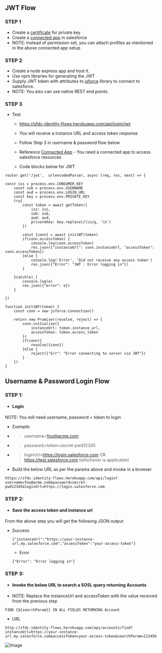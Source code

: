 ## JWT Flow

### STEP 1
  - Create a [certificate](https://developer.salesforce.com/docs/atlas.en-us.sfdx_dev.meta/sfdx_dev/sfdx_dev_auth_key_and_cert.htm) for private key
  - Create a [connected app](https://developer.salesforce.com/docs/atlas.en-us.sfdx_dev.meta/sfdx_dev/sfdx_dev_auth_connected_app.htm) in salesforce
  - NOTE: Instead of permission set, you can attach profiles as mentioned in the above connected app setup

### STEP 2
  - Create a node express app and host it.
  - Use npm libraries for generating the JWT
  - Supply JWT token with attributes to [jsforce](https://jsforce.github.io/document/) library to connect to salesforce.
  - NOTE: You also can use native REST end points.

### STEP 3
  - Test
    - https://sfdc-identity-flows.herokuapp.com/api/login/jwt
    - You will receive a instance URL and access token response
    - Follow Step 3 in username & password flow below
    - Reference [Connected App](https://help.salesforce.com/s/articleView?id=sf.connected_app_overview.htm&type=5) - You need a connected app to access salesforce resources

    - Code blocks below for JWT
`````
router.get('/jwt',  urlencodedParser, async (req, res, next) => {
    
const iss = process.env.CONSUMER_KEY
    const sub = process.env.USERNAME
    const aud = process.env.LOGIN_URL
    const key = process.env.PRIVATE_KEY
    try{
        const token = await getToken({
            iss: iss,
            sub: sub,
            aud: aud,
            privateKey: key.replace(/\\n/g, '\n')
        })

        const {conn} = await initJWT(token)
        if(conn.accessToken) {
            console.log(conn.accessToken)
            res.json({"instanceUrl": conn.instanceUrl, "accessToken": conn.accessToken})
        }else {
            console.log('Error', 'Did not receive any access token')
            res.json({"Error": "JWT : Error logging in"})
        }

    }catch(e) {
        console.log(e)
        res.json({"error": e})
    }

})
``````

````angular2html
function initJWT(token) {
    const conn = new jsforce.Connection()

    return new Promise((resolve, reject) => {
        conn.initialize({
            instanceUrl: token.instance_url,
            accessToken: token.access_token
        })
        if(conn){
            resolve({conn})
        }else {
            reject({"Err": "Error connecting to server via JWT"})
        }
    })
}
````

## Username & Password Login Flow

### STEP 1: 
- #### Login

NOTE: You will need username, password + token to login 
 - *Example*: 
 - > username=foo@acme.com 
 - > password+token=secret-pwd12345
 - > loginUrl=https://login.salesforce.com OR https://test.salesforce.com (whichever is applicable)

 - Build the below URL as per the params above and invoke in a browser
```
https://sfdc-identity-flows.herokuapp.com/api/login?username=foo@acme.com&password=secret-pwd12345&loginUrl=https://login.salesforce.com
```

### STEP 2: 
- #### Save the access token and instance url

From the above step you will get the following JSON output 

- Success
  ```
  {"instanceUrl":"https://your-instance-url.my.salesforce.com","accessToken":"your-access-token"}
  ```
  - Error
  ```
  {"Error": "Error logging in"}
  ```


### STEP 3:
- #### Invoke the below URL to search a SOSL query returning Accounts
- NOTE: Replace the instanceUrl and accessToken with the value received from the previous step

```
FIND {${searchParam}} IN ALL FIELDS RETURNING Account
```

- URL
```
http://sfdc-identity-flows.herokuapp.com/api/accounts/find?instanceUrl=https://your-instance-url.my.salesforce.com&accessToken=your-access-token&searchParam=123456
```



![Image](https://www.enterprisetimes.co.uk/wp-content/uploads/2017/10/Appy.jpg)